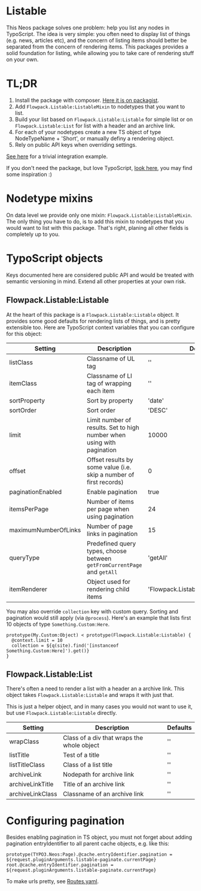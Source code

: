 # Listable

This Neos package solves one problem: help you list any nodes in TypoScript.
The idea is very simple: you often need to display list of things (e.g. news, articles etc), and the concern of listing items should better be separated from the concern of rendering items. This packages provides a solid foundation for listing, while allowing you to take care of rendering stuff on your own.

# TL;DR

1. Install the package with composer. [Here it is on packagist](https://packagist.org/packages/flowpack/listable).
2. Add `Flowpack.Listable:ListableMixin` to nodetypes that you want to list.
2. Build your list based on `Flowpack.Listable:Listable` for simple list or on `Flowpack.Listable:List` for list with a header and an archive link.
3. For each of your nodetypes create a new TS object of type NodeTypeName + 'Short', or manually definy a rendering object.
4. Rely on public API keys when overriding settings.

[See here](https://github.com/sfi-ru/KateheoDistr/blob/master/Packages/Sites/Sfi.Kateheo/Resources/Private/TypoScript/NodeTypes/PageMain.ts2#L5) for a trivial integration example.

If you don't need the package, but love TypoScript, [look here](https://github.com/Flowpack/Flowpack.Listable/blob/master/Resources/Private/TypoScript/Api.ts2), you may find some inspiration :)

# Nodetype mixins

On data level we provide only one mixin: `Flowpack.Listable:ListableMixin`. The only thing you have to do, is to add this mixin to nodetypes that you would want to list with this package. That's right, planing all other fields is completely up to you.

# TypoScript objects

Keys documented here are considered public API and would be treated with semantic versioning in mind. Extend all other properties at your own risk.

## Flowpack.Listable:Listable

At the heart of this package is a `Flowpack.Listable:Listable` object. It provides some good defaults for rendering lists of things, and is pretty extensible too. Here are TypoScript context variables that you can configure for this object:

| Setting | Description | Defaults |
|---------|-------------|----------|
| listClass | Classname of UL tag | '' |
| itemClass | Classname of LI tag of wrapping each item | '' |
| sortProperty | Sort by property | 'date' |
| sortOrder | Sort order | 'DESC' |
| limit | Limit number of results. Set to high number when using with pagination | 10000 |
| offset | Offset results by some value (i.e. skip a number of first records) | 0 |
| paginationEnabled | Enable pagination | true |
| itemsPerPage | Number of items per page when using pagination | 24 |
| maximumNumberOfLinks | Number of page links in pagination | 15 |
| queryType | Predefined query types, choose between `getFromCurrentPage` and `getAll` | 'getAll' |
| itemRenderer | Object used for rendering child items | 'Flowpack.Listable:ContentCaseShort' |

You may also override `collection` key with custom query. Sorting and pagination would still apply (via `@process`). Here's an example that lists first 10 objects of type `Something.Custom:Here`.

```
prototype(My.Custom:Object) < prototype(Flowpack.Listable:Listable) {
  @context.limit = 10
  collection = ${q(site).find('[instanceof Something.Custom:Here]').get()}
}
```

## Flowpack.Listable:List

There's often a need to render a list with a header an a archive link.
This object takes `Flowpack.Listable:Listable` and wraps it with just that.

This is just a helper object, and in many cases you would not want to use it,
but use `Flowpack.Listable:Listable` directly.

| Setting | Description | Defaults |
|---------|-------------|----------|
| wrapClass | Class of a div that wraps the whole object | '' |
| listTitle | Test of a title | '' |
| listTitleClass | Class of a list title | '' |
| archiveLink | Nodepath for archive link | '' |
| archiveLinkTitle | Title of an archive link | '' |
| archiveLinkClass | Classname of an archive link | '' |

# Configuring pagination

Besides enabling pagination in TS object, you must not forget about adding pagination entryIdentifier to all parent cache objects, e.g. like this:

```
prototype(TYPO3.Neos:Page).@cache.entryIdentifier.pagination = ${request.pluginArguments.listable-paginate.currentPage}
root.@cache.entryIdentifier.pagination = ${request.pluginArguments.listable-paginate.currentPage}
```

To make urls pretty, see [Routes.yaml](https://github.com/flowpack/Flowpack.Listable/blob/master/Configuration/Routes.yaml).
